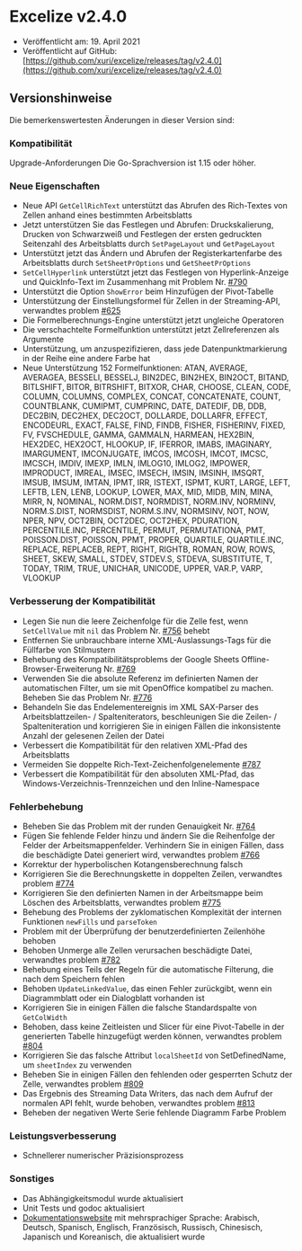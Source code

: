 # Excelize v2.4.0

* Veröffentlicht am: 19. April 2021
* Veröffentlicht auf GitHub: [https://github.com/xuri/excelize/releases/tag/v2.4.0](https://github.com/xuri/excelize/releases/tag/v2.4.0)

## Versionshinweise

Die bemerkenswertesten Änderungen in dieser Version sind:

### Kompatibilität

Upgrade-Anforderungen Die Go-Sprachversion ist 1.15 oder höher.

### Neue Eigenschaften

* Neue API `GetCellRichText` unterstützt das Abrufen des Rich-Textes von Zellen anhand eines bestimmten Arbeitsblatts
* Jetzt unterstützen Sie das Festlegen und Abrufen: Druckskalierung, Drucken von Schwarzweiß und Festlegen der ersten gedruckten Seitenzahl des Arbeitsblatts durch `SetPageLayout` und `GetPageLayout`
* Unterstützt jetzt das Ändern und Abrufen der Registerkartenfarbe des Arbeitsblatts durch `SetSheetPrOptions` und `GetSheetPrOptions`
* `SetCellHyperlink` unterstützt jetzt das Festlegen von Hyperlink-Anzeige und QuickInfo-Text im Zusammenhang mit Problem Nr. [#790](https://github.com/xuri/excelize/issues/790)
* Unterstützt die Option `ShowError` beim Hinzufügen der Pivot-Tabelle
* Unterstützung der Einstellungsformel für Zellen in der Streaming-API, verwandtes problem [#625](https://github.com/xuri/excelize/issues/625)
* Die Formelberechnungs-Engine unterstützt jetzt ungleiche Operatoren
* Die verschachtelte Formelfunktion unterstützt jetzt Zellreferenzen als Argumente
* Unterstützung, um anzuspezifizieren, dass jede Datenpunktmarkierung in der Reihe eine andere Farbe hat
* Neue Unterstützung 152 Formelfunktionen: ATAN, AVERAGE, AVERAGEA, BESSELI, BESSELJ, BIN2DEC, BIN2HEX, BIN2OCT, BITAND, BITLSHIFT, BITOR, BITRSHIFT, BITXOR, CHAR, CHOOSE, CLEAN, CODE, COLUMN, COLUMNS, COMPLEX, CONCAT, CONCATENATE, COUNT, COUNTBLANK, CUMIPMT, CUMPRINC, DATE, DATEDIF, DB, DDB, DEC2BIN, DEC2HEX, DEC2OCT, DOLLARDE, DOLLARFR, EFFECT, ENCODEURL, EXACT, FALSE, FIND, FINDB, FISHER, FISHERINV, FIXED, FV, FVSCHEDULE, GAMMA, GAMMALN, HARMEAN, HEX2BIN, HEX2DEC, HEX2OCT, HLOOKUP, IF, IFERROR, IMABS, IMAGINARY, IMARGUMENT, IMCONJUGATE, IMCOS, IMCOSH, IMCOT, IMCSC, IMCSCH, IMDIV, IMEXP, IMLN, IMLOG10, IMLOG2, IMPOWER, IMPRODUCT, IMREAL, IMSEC, IMSECH, IMSIN, IMSINH, IMSQRT, IMSUB, IMSUM, IMTAN, IPMT, IRR, ISTEXT, ISPMT, KURT, LARGE, LEFT, LEFTB, LEN, LENB, LOOKUP, LOWER, MAX, MID, MIDB, MIN, MINA, MIRR, N, NOMINAL, NORM.DIST, NORMDIST, NORM.INV, NORMINV, NORM.S.DIST, NORMSDIST, NORM.S.INV, NORMSINV, NOT, NOW, NPER, NPV, OCT2BIN, OCT2DEC, OCT2HEX, PDURATION, PERCENTILE.INC, PERCENTILE, PERMUT, PERMUTATIONA, PMT, POISSON.DIST, POISSON, PPMT, PROPER, QUARTILE, QUARTILE.INC, REPLACE, REPLACEB, REPT, RIGHT, RIGHTB, ROMAN, ROW, ROWS, SHEET, SKEW, SMALL, STDEV, STDEV.S, STDEVA, SUBSTITUTE, T, TODAY, TRIM, TRUE, UNICHAR, UNICODE, UPPER, VAR.P, VARP, VLOOKUP

### Verbesserung der Kompatibilität

* Legen Sie nun die leere Zeichenfolge für die Zelle fest, wenn `SetCellValue` mit `nil` das Problem Nr. [#756](https://github.com/xuri/excelize/issues/756) behebt
* Entfernen Sie unbrauchbare interne XML-Auslassungs-Tags für die Füllfarbe von Stilmustern
* Behebung des Kompatibilitätsproblems der Google Sheets Offline-Browser-Erweiterung Nr. [#769](https://github.com/xuri/excelize/issues/769)
* Verwenden Sie die absolute Referenz im definierten Namen der automatischen Filter, um sie mit OpenOffice kompatibel zu machen. Beheben Sie das Problem Nr. [#776](https://github.com/xuri/excelize/issues/776)
* Behandeln Sie das Endelementereignis im XML SAX-Parser des Arbeitsblattzeilen- / Spalteniterators, beschleunigen Sie die Zeilen- / Spalteniteration und korrigieren Sie in einigen Fällen die inkonsistente Anzahl der gelesenen Zeilen der Datei
* Verbessert die Kompatibilität für den relativen XML-Pfad des Arbeitsblatts
* Vermeiden Sie doppelte Rich-Text-Zeichenfolgenelemente [#787](https://github.com/xuri/excelize/issues/787)
* Verbessert die Kompatibilität für den absoluten XML-Pfad, das Windows-Verzeichnis-Trennzeichen und den Inline-Namespace

### Fehlerbehebung

* Beheben Sie das Problem mit der runden Genauigkeit Nr. [#764](https://github.com/xuri/excelize/issues/764)
* Fügen Sie fehlende Felder hinzu und ändern Sie die Reihenfolge der Felder der Arbeitsmappenfelder. Verhindern Sie in einigen Fällen, dass die beschädigte Datei generiert wird, verwandtes problem [#766](https://github.com/xuri/excelize/issues/766)
* Korrektur der hyperbolischen Kotangensberechnung falsch
* Korrigieren Sie die Berechnungskette in doppelten Zeilen, verwandtes problem [#774](https://github.com/xuri/excelize/issues/774)
* Korrigieren Sie den definierten Namen in der Arbeitsmappe beim Löschen des Arbeitsblatts, verwandtes problem [#775](https://github.com/xuri/excelize/issues/775)
* Behebung des Problems der zyklomatischen Komplexität der internen Funktionen `newFills` und `parseToken`
* Problem mit der Überprüfung der benutzerdefinierten Zeilenhöhe behoben
* Behoben Unmerge alle Zellen verursachen beschädigte Datei, verwandtes problem [#782](https://github.com/xuri/excelize/issues/782)
* Behebung eines Teils der Regeln für die automatische Filterung, die nach dem Speichern fehlen
* Behoben `UpdateLinkedValue`, das einen Fehler zurückgibt, wenn ein Diagrammblatt oder ein Dialogblatt vorhanden ist
* Korrigieren Sie in einigen Fällen die falsche Standardspalte von `GetColWidth`
* Behoben, dass keine Zeitleisten und Slicer für eine Pivot-Tabelle in der generierten Tabelle hinzugefügt werden können, verwandtes problem [#804](https://github.com/xuri/excelize/issues/804)
* Korrigieren Sie das falsche Attribut `localSheetId` von SetDefinedName, um `sheetIndex` zu verwenden
* Beheben Sie in einigen Fällen den fehlenden oder gesperrten Schutz der Zelle, verwandtes problem [#809](https://github.com/xuri/excelize/issues/809)
* Das Ergebnis des Streaming Data Writers, das nach dem Aufruf der normalen API fehlt, wurde behoben, verwandtes problem [#813](https://github.com/xuri/excelize/issues/813)
* Beheben der negativen Werte Serie fehlende Diagramm Farbe Problem

### Leistungsverbesserung

* Schnellerer numerischer Präzisionsprozess

### Sonstiges

* Das Abhängigkeitsmodul wurde aktualisiert
* Unit Tests und godoc aktualisiert
* [Dokumentationswebsite](https://xuri.me/excelize) mit mehrsprachiger Sprache: Arabisch, Deutsch, Spanisch, Englisch, Französisch, Russisch, Chinesisch, Japanisch und Koreanisch, die aktualisiert wurde
